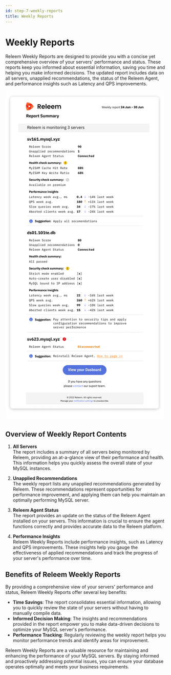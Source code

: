 ```yaml
---
id: step-7-weekly-reports
title: Weekly Reports
---
```


# Weekly Reports

Releem Weekly Reports are designed to provide you with a concise yet comprehensive overview of your servers' performance and status. These reports keep you informed about essential information, saving you time and helping you make informed decisions. The updated report includes data on all servers, unapplied recommendations, the status of the Releem Agent, and performance insights such as Latency and QPS improvements.

![Releem Weekly Report](../../assets/images/releem-weekly-report.png)

## Overview of Weekly Report Contents

1. **All Servers**  
   The report includes a summary of all servers being monitored by Releem, providing an at-a-glance view of their performance and health. This information helps you quickly assess the overall state of your MySQL instances.

2. **Unapplied Recommendations**  
   The weekly report lists any unapplied recommendations generated by Releem. These recommendations represent opportunities for performance improvement, and applying them can help you maintain an optimally performing MySQL server.

3. **Releem Agent Status**  
   The report provides an update on the status of the Releem Agent installed on your servers. This information is crucial to ensure the agent functions correctly and provides accurate data to the Releem platform.

4. **Performance Insights**  
   Releem Weekly Reports include performance insights, such as Latency and QPS improvements. These insights help you gauge the effectiveness of applied recommendations and track the progress of your server's performance over time.

## Benefits of Releem Weekly Reports

By providing a comprehensive view of your servers' performance and status, Releem Weekly Reports offer several key benefits:

- **Time Savings**: The report consolidates essential information, allowing you to quickly review the state of your servers without having to manually compile data.
- **Informed Decision Making**: The insights and recommendations provided in the report empower you to make data-driven decisions to optimize your MySQL server's performance.
- **Performance Tracking**: Regularly reviewing the weekly report helps you monitor performance trends and identify areas for improvement.

Releem Weekly Reports are a valuable resource for maintaining and enhancing the performance of your MySQL servers. By staying informed and proactively addressing potential issues, you can ensure your database operates optimally and meets your business requirements.
